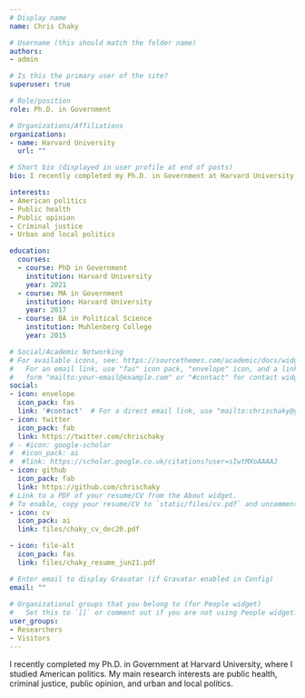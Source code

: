 ```yaml
---
# Display name
name: Chris Chaky

# Username (this should match the folder name)
authors:
- admin

# Is this the primary user of the site?
superuser: true

# Role/position
role: Ph.D. in Government

# Organizations/Affiliations
organizations:
- name: Harvard University
  url: ""

# Short bio (displayed in user profile at end of posts)
bio: I recently completed my Ph.D. in Government at Harvard University, where I studied American politics. My main research interests are public health, criminal justice, public opinion, and urban and local politics.

interests:
- American politics
- Public health
- Public opinion
- Criminal justice
- Urban and local politics

education:
  courses:
  - course: PhD in Government
    institution: Harvard University
    year: 2021
  - course: MA in Government
    institution: Harvard University
    year: 2017
  - course: BA in Political Science
    institution: Muhlenberg College
    year: 2015

# Social/Academic Networking
# For available icons, see: https://sourcethemes.com/academic/docs/widgets/#icons
#   For an email link, use "fas" icon pack, "envelope" icon, and a link in the
#   form "mailto:your-email@example.com" or "#contact" for contact widget.
social:
- icon: envelope
  icon_pack: fas
  link: '#contact'  # For a direct email link, use "mailto:chrischaky@gmail.com".
- icon: twitter
  icon_pack: fab
  link: https://twitter.com/chrischaky
# - #icon: google-scholar
#  #icon_pack: ai
#  #link: https://scholar.google.co.uk/citations?user=sIwtMXoAAAAJ
- icon: github
  icon_pack: fab
  link: https://github.com/chrischaky
# Link to a PDF of your resume/CV from the About widget.
# To enable, copy your resume/CV to `static/files/cv.pdf` and uncomment the lines below.  
- icon: cv
  icon_pack: ai
  link: files/chaky_cv_dec20.pdf

- icon: file-alt
  icon_pack: fas
  link: files/chaky_resume_jun21.pdf

# Enter email to display Gravatar (if Gravatar enabled in Config)
email: ""
  
# Organizational groups that you belong to (for People widget)
#   Set this to `[]` or comment out if you are not using People widget.  
user_groups:
- Researchers
- Visitors
---
```


I recently completed my Ph.D. in Government at Harvard University, where I studied American politics. My main research interests are public health, criminal justice, public opinion, and urban and local politics.
